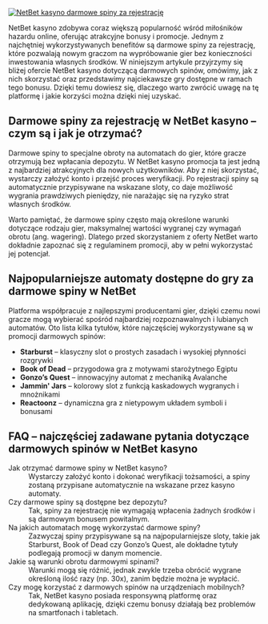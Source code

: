 [![NetBet kasyno darmowe spiny za rejestrację](https://123-caf.pages.dev/gitsignup.png)](https://vrmoo.ru/Bt82HjjY)

<p>NetBet kasyno zdobywa coraz większą popularność wśród miłośników hazardu online, oferując atrakcyjne bonusy i promocje. Jednym z najchętniej wykorzystywanych benefitów są darmowe spiny za rejestrację, które pozwalają nowym graczom na wypróbowanie gier bez konieczności inwestowania własnych środków. W niniejszym artykule przyjrzymy się bliżej ofercie NetBet kasyno dotyczącą darmowych spinów, omówimy, jak z nich skorzystać oraz przedstawimy najciekawsze gry dostępne w ramach tego bonusu. Dzięki temu dowiesz się, dlaczego warto zwrócić uwagę na tę platformę i jakie korzyści można dzięki niej uzyskać.</p>  <h2>Darmowe spiny za rejestrację w NetBet kasyno – czym są i jak je otrzymać?</h2> <p>Darmowe spiny to specjalne obroty na automatach do gier, które gracze otrzymują bez wpłacania depozytu. W NetBet kasyno promocja ta jest jedną z najbardziej atrakcyjnych dla nowych użytkowników. Aby z niej skorzystać, wystarczy założyć konto i przejść proces weryfikacji. Po rejestracji spiny są automatycznie przypisywane na wskazane sloty, co daje możliwość wygrania prawdziwych pieniędzy, nie narażając się na ryzyko strat własnych środków.</p> <p>Warto pamiętać, że darmowe spiny często mają określone warunki dotyczące rodzaju gier, maksymalnej wartości wygranej czy wymagań obrotu (ang. wagering). Dlatego przed skorzystaniem z oferty NetBet warto dokładnie zapoznać się z regulaminem promocji, aby w pełni wykorzystać jej potencjał.</p>  <h2>Najpopularniejsze automaty dostępne do gry za darmowe spiny w NetBet</h2> <p>Platforma współpracuje z najlepszymi producentami gier, dzięki czemu nowi gracze mogą wybierać spośród najbardziej rozpoznawalnych i lubianych automatów. Oto lista kilka tytułów, które najczęściej wykorzystywane są w promocji darmowych spinów:</p>  <ul>   <li><strong>Starburst</strong> – klasyczny slot o prostych zasadach i wysokiej płynności rozgrywki</li>   <li><strong>Book of Dead</strong> – przygodowa gra z motywami starożytnego Egiptu</li>   <li><strong>Gonzo’s Quest</strong> – innowacyjny automat z mechaniką Avalanche</li>   <li><strong>Jammin' Jars</strong> – kolorowy slot z funkcją kaskadowych wygranych i mnożnikami</li>   <li><strong>Reactoonz</strong> – dynamiczna gra z nietypowym układem symboli i bonusami</li> </ul>  <h2>FAQ – najczęściej zadawane pytania dotyczące darmowych spinów w NetBet kasyno</h2> <dl>   <dt>Jak otrzymać darmowe spiny w NetBet kasyno?</dt>   <dd>Wystarczy założyć konto i dokonać weryfikacji tożsamości, a spiny zostaną przypisane automatycznie na wskazane przez kasyno automaty.</dd>    <dt>Czy darmowe spiny są dostępne bez depozytu?</dt>   <dd>Tak, spiny za rejestrację nie wymagają wpłacenia żadnych środków i są darmowym bonusem powitalnym.</dd>    <dt>Na jakich automatach mogę wykorzystać darmowe spiny?</dt>   <dd>Zazwyczaj spiny przypisywane są na najpopularniejsze sloty, takie jak Starburst, Book of Dead czy Gonzo’s Quest, ale dokładne tytuły podlegają promocji w danym momencie.</dd>    <dt>Jakie są warunki obrotu darmowymi spinami?</dt>   <dd>Warunki mogą się różnić, jednak zwykle trzeba obrócić wygrane określoną ilość razy (np. 30x), zanim będzie można je wypłacić.</dd>    <dt>Czy mogę korzystać z darmowych spinów na urządzeniach mobilnych?</dt>   <dd>Tak, NetBet kasyno posiada responsywną platformę oraz dedykowaną aplikację, dzięki czemu bonusy działają bez problemów na smartfonach i tabletach.</dd> </dl>